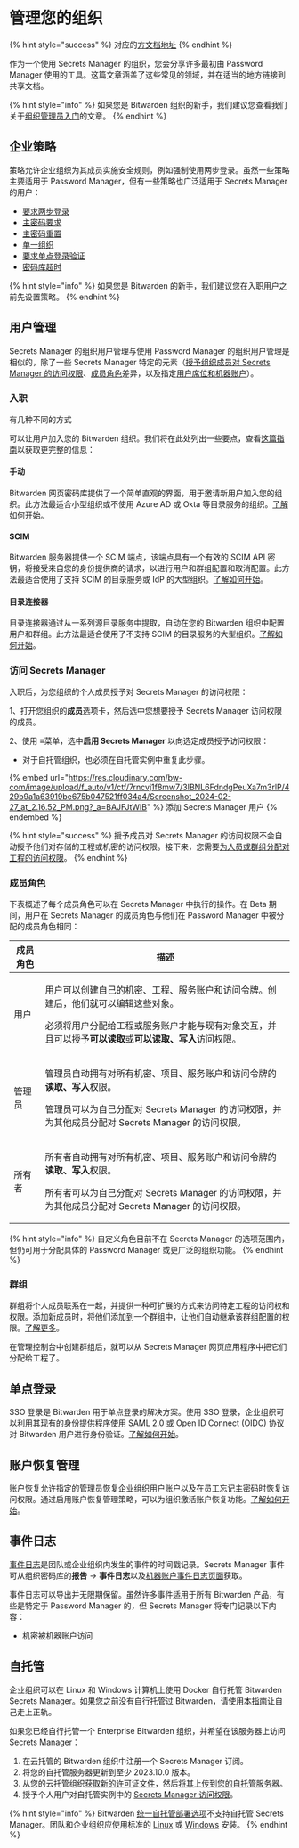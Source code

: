 # 管理您的组织

{% hint style="success" %}
对应的[方文档地址](https://bitwarden.com/help/manage-your-sercrets-org/)
{% endhint %}

作为一个使用 Secrets Manager 的组织，您会分享许多最初由 Password Manager 使用的工具。这篇文章涵盖了这些常见的领域，并在适当的地方链接到共享文档。

{% hint style="info" %}
如果您是 Bitwarden 组织的新手，我们建议您查看我们关于[组织管理员入门](../../miscellaneous/get-started-administrator.md)的文章。
{% endhint %}

## 企业策略 <a href="#enterprise-policies" id="enterprise-policies"></a>

策略允许企业组织为其成员实施安全规则，例如强制使用两步登录。虽然一些策略主要适用于 Password Manager，但有一些策略也广泛适用于 Secrets Manager 的用户：

* [要求两步登录](../../organizations/enterprise-policies.md#require-two-step-login)
* [主密码要求](../../organizations/enterprise-policies.md#master-password-requirements)
* [主密码重置](../../organizations/enterprise-policies.md#master-password-reset)
* [单一组织](../../organizations/enterprise-policies.md#single-organization)
* [要求单点登录验证](../../organizations/enterprise-policies.md#require-single-sign-on-authentication)
* [密码库超时](../../organizations/enterprise-policies.md#vault-timeout)

{% hint style="info" %}
如果您是 Bitwarden 的新手，我们建议您在入职用户之前先设置策略。
{% endhint %}

## 用户管理 <a href="#user-management" id="user-management"></a>

Secrets Manager 的组织用户管理与使用 Password Manager 的组织用户管理是相似的，除了一些 Secrets Manager 特定的元素（[授予组织成员对 Secrets Manager 的访问权限](manage-your-organization.md#access-to-secrets-manager)、[成员角色](manage-your-organization.md#member-roles)差异，以及指定[用户席位和机器账户](secrets-manager-quick-start.md#user-seats-and-service-account-scaling)）。

### 入职 <a href="#onboarding" id="onboarding"></a>

有几种不同的方式

可以让用户加入您的 Bitwarden 组织。我们将在此处列出一些要点，查看[这篇指南](../../business-resources/onboarding-and-succession.md)以获取更完整的信息：

#### 手动 <a href="#manual" id="manual"></a>

Bitwarden 网页密码库提供了一个简单直观的界面，用于邀请新用户加入您的组织。此方法最适合小型组织或不使用 Azure AD 或 Okta 等目录服务的组织。[了解如何开始](../../organizations/user-management.md#invite)。

#### SCIM

Bitwarden 服务器提供一个 SCIM 端点，该端点具有一个有效的 SCIM API 密钥，将接受来自您的身份提供商的请求，以进行用户和群组配置和取消配置。此方法最适合使用了支持 SCIM 的目录服务或 IdP 的大型组织。[了解如何开始](../../scim/about-scim.md)。

#### 目录连接器 <a href="#directory-connector" id="directory-connector"></a>

目录连接器通过从一系列源目录服务中提取，自动在您的 Bitwarden 组织中配置用户和群组。此方法最适合使用了不支持 SCIM 的目录服务的大型组织。[了解如何开始](../../directory-connector/about-directory-connector.md)。

### 访问 Secrets Manager <a href="#access-to-secrets-manager" id="access-to-secrets-manager"></a>

入职后，为您组织的个人成员授予对 Secrets Manager 的访问权限：

1、打开您组织的**成员**选项卡，然后选中您想要授予 Secrets Manager 访问权限的成员。

2、使用 **≡**&#x83DC;单，选中**启用 Secrets Manager** 以向选定成员授予访问权限：

* 对于自托管组织，也必须在自托管实例中重复此步骤。

{% embed url="https://res.cloudinary.com/bw-com/image/upload/f_auto/v1/ctf/7rncvj1f8mw7/3IBNL6FdndgPeuXa7m3rlP/429b9a1a63919be675b047521ff034a4/Screenshot_2024-02-27_at_2.16.52_PM.png?_a=BAJFJtWIB" %}
添加 Secrets Manager 用户
{% endembed %}

{% hint style="success" %}
授予成员对 Secrets Manager 的访问权限不会自动授予他们对存储的工程或机密的访问权限。接下来，您需要[为人员或群组分配对工程的访问权限](../your-secrets/projects.md#add-people-to-a-project)。
{% endhint %}

### 成员角色 <a href="#member-roles" id="member-roles"></a>

下表概述了每个成员角色可以在 Secrets Manager 中执行的操作。在 Beta 期间，用户在 Secrets Manager 的成员角色与他们在 Password Manager 中被分配的成员角色相同：

| 成员角色 | 描述                                                                                                                                        |
| ---- | ----------------------------------------------------------------------------------------------------------------------------------------- |
| 用户   | <p>用户可以创建自己的机密、工程、服务账户和访问令牌。创建后，他们就可以编辑这些对象。</p><p>必须将用户分配给工程或服务账户才能与现有对象交互，并且可以授予<strong>可以读取</strong>或<strong>可以读取、写入</strong>访问权限。</p> |
| 管理员  | <p>管理员自动拥有对所有机密、项目、服务账户和访问令牌的<strong>读取、写入</strong>权限。</p><p>管理员可以为自己分配对 Secrets Manager 的访问权限，并为其他成员分配对 Secrets Manager 的访问权限。</p>       |
| 所有者  | <p>所有者自动拥有对所有机密、项目、服务账户和访问令牌的<strong>读取、写入</strong>权限。</p><p>所有者可以为自己分配对 Secrets Manager 的访问权限，并为其他成员分配对 Secrets Manager 的访问权限。</p>       |

{% hint style="info" %}
自定义角色目前不在 Secrets Manager 的选项范围内，但仍可用于分配具体的 Password Manager 或更广泛的组织功能。
{% endhint %}

### 群组 <a href="#groups" id="groups"></a>

群组将个人成员联系在一起，并提供一种可扩展的方式来访问特定工程的访问权和权限。添加新成员时，将他们添加到一个群组中，让他们自动继承该群组配置的权限。[了解更多](../../organizations/groups.md)。

在管理控制台中创建群组后，就可以从 Secrets Manager 网页应用程序中把它们分配给工程了。

## 单点登录 <a href="#single-sign-on" id="single-sign-on"></a>

SSO 登录是 Bitwarden 用于单点登录的解决方案。使用 SSO 登录，企业组织可以利用其现有的身份提供程序使用 SAML 2.0 或 Open ID Connect (OIDC) 协议对 Bitwarden 用户进行身份验证。[了解如何开始](../../login-with-sso/about-login-with-sso.md)。

## 账户恢复管理 <a href="#https-bitwarden.com-help-manage-your-secrets-org-account-recovery-administration" id="https-bitwarden.com-help-manage-your-secrets-org-account-recovery-administration"></a>

账户恢复允许指定的管理员恢复企业组织用户账户以及在员工忘记主密码时恢复访问权限。通过启用账户恢复管理策略，可以为组织激活账户恢复功能。[了解如何开始](../../organizations/admin-password-reset.md)。

## 事件日志 <a href="#event-logs" id="event-logs"></a>

[事件日志](../../admin-console/reporting/event-logs.md)是团队或企业组织内发生的事件的时间戳记录。Secrets Manager 事件可从组织密码库的**报告** → **事件日志**以及[机器账户事件日志页面](../your-secrets/machine-accounts.md#service-account-events)获取。

事件日志可以导出并无限期保留。虽然许多事件适用于所有 Bitwarden 产品，有些是特定于 Password Manager 的，但 Secrets Manager 将专门记录以下内容：

* 机密被机器账户访问

## 自托管

企业组织可以在 Linux 和 Windows 计算机上使用 Docker 自行托管 Bitwarden Secrets Manager。如果您之前没有自行托管过 Bitwarden，请使用[本指南](../../self-hosting/self-host-an-organization.md)让自己走上正轨。

如果您已经自行托管一个 Enterprise Bitwarden 组织，并希望在该服务器上访问 Secrets Manager：

1. 在云托管的 Bitwarden 组织中注册一个 Secrets Manager 订阅。
2. 将您的自托管服务器更新到至少 2023.10.0 版本。
3. 从您的云托管组织[获取新的许可证文件](../../self-hosting/licensing-for-paid-features.md#retrieve-organization-license)，然后[将其上传到您的自托管服务器](../../self-hosting/licensing-for-paid-features.md#update-organization-license)。
4. 授予个人用户对自托管实例中的 [Secrets Manager 访问权限](manage-your-organization.md#access-to-secrets-manager)。

{% hint style="info" %}
Bitwarden [统一自托管部署选项](../../self-hosting/install-and-deploy-guides/docker/unified-deployment-beta.md)不支持自托管 Secrets Manager。团队和企业组织应使用标准的 [Linux](../../self-hosting/install-and-deploy-guides/docker/linux-standard-deployment.md) 或 [Windows](../../self-hosting/install-and-deploy-guides/docker/windows-standard-deployment.md) 安装。
{% endhint %}

